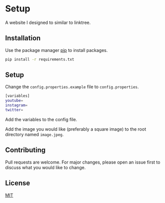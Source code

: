 # Setup

A website I designed to similar to linktree.

## Installation

Use the package manager [pip](https://pip.pypa.io/en/stable/) to install packages.

```bash
pip install -r requirements.txt
```

## Setup

Change the ```config.properties.example``` file to ```config.properties```.

```bash
[variables]
youtube=
instagram=
twitter=
```
Add the variables to the config file.

Add the image you would like (preferably a square image) to the root directory named ```image.jpeg```.

## Contributing

Pull requests are welcome. For major changes, please open an issue first
to discuss what you would like to change.

## License

[MIT](https://choosealicense.com/licenses/mit/)